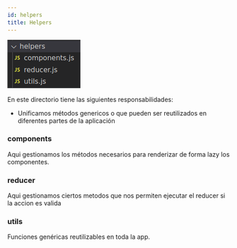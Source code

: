 ```yaml
---
id: helpers
title: Helpers
---
```


![img](../../static/img/structure/helpers.png)


En este directorio tiene las siguientes responsabilidades:

* Unificamos métodos genericos o que pueden ser reutilizados en diferentes partes de la aplicación

### components
Aqui gestionamos los métodos necesarios para renderizar de forma lazy los componentes.

### reducer
Aqui gestionamos ciertos metodos que nos permiten ejecutar el reducer si la accion es valida

### utils
Funciones genéricas reutilizables en toda la app.